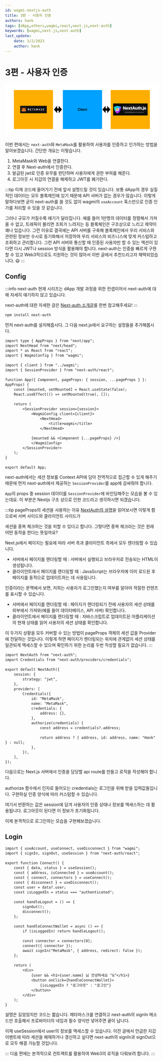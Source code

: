 ```yaml
---
id: wagmi-nextjs-auth
title: 3편 - 사용자 인증
authors: hank
tags: [dApp,ethers,wagmi,react,next.js,next-auth]
keywords: [wagmi,next.js,next-auth]
last_update:
    date: 3/2/2023
    author: hank
---
```


# 3편 - 사용자 인증
![img_2.png](img_2.png)

이번 편에서는 `next-auth`와 `MetaMask`를 활용하여 사용자를 인증하고 인가하는 방법을 알아보겠습니다.
간단한 개요는 이렇습니다.

1. MetaMask와 Web을 연결한다.
2. 연결 후 Next-auth에서 인증한다.
3. 발급된 jwt로 인증 유무를 판단하며 사용자에게 권한 부여를 해준다.
4. 로그아웃 시 지갑의 연결을 해제하고 JWT를 폐기한다.

:::tip
이제 코드에 들어가기 전에 앞서 설명드릴 것이 있습니다. 보통 dApp의 경우 실질적인 데이터는 모두 블록체인에 있기 때문에 API 서버가 없는 경우가 많습니다.
이렇게 말하다보면 굳이 next-auth를 쓸 것도 없이 wagmi의 `useAccount` 훅스만으로 인증 인가를 처리할 수 있을 것 같습니다.

그러나 규모가 커질수록 얘기가 달라집니다. 예를 들어 1만명의 데이터를 정렬해서 가져올 수 없고, 트래픽이 몰리면 조회가 느려지는 등 블록체인은 구조상으로 느리고 제약이 꽤나 있습니다.
그런 이유로 결국에는 API 서버를 구축해 블록체인에서 우리 서비스와 관련된 정보만 수시로 동기화해서 저장하여 우리 서비스의 비즈니스에 맞게 커스텀하고 조회하고 관리합니다.
그런 API 서버와 통신할 때 인증된 사용자만 할 수 있는 액션이 있다면 다시 JWT나 session 방식을 활용해야 합니다. next-auth는 인증을 빠르게 구현할 수 있고 Web3적으로도 지원하는
것이 많아서 이번 글에서 추천드리고자 채택되었습니다. 😃
:::

## Config

:::info next-auth
현재 시리즈는 dApp 개발 과정을 위한 컨셉이어서 next-auth에 대해 자세히 얘기하지 않고 있습니다.

next-auth에 대한 자세한 글은 [Next-auth 소개글](/front/next-js/next-auth-introduction)를 한번 참고해주세요!
:::

```bash
npm install next-auth
```
먼저 next-auth를 설치해줍시다. 그 다음 next.js에서 요구하는 설정들을 추가해봅시다.


```tsx title="_app.tsx"
import type { AppProps } from "next/app";
import NextHead from "next/head";
import * as React from "react";
import { WagmiConfig } from "wagmi";

import { client } from "../wagmi";
import { SessionProvider } from "next-auth/react";

function App({ Component, pageProps: { session, ...pageProps } }: AppProps) {
    const [mounted, setMounted] = React.useState(false);
    React.useEffect(() => setMounted(true), []);

    return (
        <SessionProvider session={session}>
            <WagmiConfig client={client}>
                <NextHead>
                    <title>wagmi</title>
                </NextHead>
    
            {mounted && <Component {...pageProps} />}
            </WagmiConfig>
        </SessionProvider>
    );
}

export default App;
```

next-auth에서는 세션 정보를 Context API에 담아 전역적으로 접근할 수 있게 해주기 때문에 먼저 next-auth에서 제공하는 `SessionProvider`를 app에 감싸줘야 합니다.

`App`의 props 중 session 데이터를 `SessionProvider`에 바인딩해주는 모습을 볼 수 있는데요. 이 부분은 Nextjs 구조 상으로 인한 코드라고 생각하시면 되겠습니다.

:::tip pageProps의 세션을 사용하는 이유
[NextAuth의 설명](https://next-auth.js.org/v3/getting-started/client#provider)을 읽어보시면 이렇게 함으로써 서버 사이드와 클라이언트 사이드가

세션을 중복 체크하는 것을 피할 수 있다고 합니다. 그렇다면 중복 체크라는 것은 원래 어떤 동작을 한다는 뜻일까요?

Next.js에서 페이지는 필요에 따라 서버 측과 클라이언트 측에서 모두 렌더링할 수 있습니다.
- 서버에서 페이지를 렌더링할 때 : 서버에서 실행되고 브라우저로 전송되는 HTML이 생성됩니다.
- 클라이언트에서 페이지를 렌더링할 때 : JavaScript는 브라우저에 이미 로드된 후 페이지를 동적으로 업데이트하는 데 사용됩니다.

인증이라는 문맥에서 보면, 저희는 사용자가 로그인했는지 여부를 알아야 적절한 컨텐츠를 표시할 수 있습니다.
- 서버에서 페이지를 렌더링할 때 : 페이지가 렌더링되기 전에 사용자의 세션 상태를 외부에서 가져와(예를 들어 데이터베이스, API 서버) 확인합니다.   
- 클라이언트에서 페이지를 렌더링할 때 : 자바스크립트로 업데이트된 어플리케이션의 현재 상태를 읽어 사용자의 세션 상태를 확인합니다.

이 두가지 상황을 모두 커버할 수 있는 방법이 pageProps 객체의 세션 값을 Provider에 전달하는 것입니다. 이렇게 하면 페이지가 렌더링되는 위치에 관계없이 세션 상태를 일관되게 액세스할 수 있으며
확인하기 위한 논리를 두번 작성할 필요가 없습니다.
:::

```tsx title="pages/api/auth/[...nextauth].ts"
import NextAuth from "next-auth";
import Credentials from "next-auth/providers/credentials";

export default NextAuth({
    session: {
        strategy: "jwt",
    },
    providers: [
        Credentials({
            id: "MetaMask",
            name: "MetaMask",
            credentials: {
                address: {},
            },
            authorize(credentials) {
                const address = credentials?.address;

                return address ? { address, id: address, name: "Hank" } : null;
            },
        }),
    ],
});
```

다음으로는 Next.js 서버에서 인증을 담당할 api route를 만들고 로직을 작성해야 합니다. 

authorize 함수에서 인자로 들어오는 credentials는 로그인을 위해 받을 입력값들입니다.
구현하실 인증 양식에 따라 커스텀할 수 있습니다.

여기서 반환하는 값은 session에 담겨 사용자의 인증 상태나 정보를 액세스하는 데 활용됩니다. 로그아웃이 된다면 이 정보가 초기화됩니다.

이제 본격적으로 로그인하는 모습을 구현해보겠습니다.

## Login 

```tsx
import { useAccount, useConnect, useDisconnect } from "wagmi";
import { signIn, signOut, useSession } from "next-auth/react";

export function Connect() {
    const { data, status } = useSession();
    const { address, isConnected } = useAccount();
    const { connect, connectors } = useConnect();
    const { disconnect } = useDisconnect();
    const user = data?.user;
    const isLoggedIn = status === "authenticated";

    const handleLogout = () => {
        signOut();
        disconnect();
    };

    const handleConnectWallet = async () => {
        if (isLoggedIn) return handleLogout();

        const connector = connectors[0];
        connect({ connector });
        await signIn("MetaMask", { address, redirect: false });
    };

    return (
        <div>
            {user && <h1>{user.name} 님 안녕하세요 ^&^</h1>}
            <button onClick={handleConnectWallet}>
                {isLoggedIn ? "로그아웃" : "로그인"}
            </button>
        </div>
    );
}
```

설명은 길었었지만 코드는 짧습니다. 메타마스크를 연결하고 next-auth의 signIn 메소드만 호출해서 프로바이더의 네임과 필수 양식만 넣어주면 끝이 납니다.

이제 useSession에서 user의 정보를 액세스할 수 있습니다. 이전 글에서 언급한 지갑 이벤트에 따라 세션을 해제하거나 갱신하고 싶다면 next-auth의 signIn과 signOut으로 모두 해결 가능할 것입니다.


:::
다음 편에는 본격적으로 컨트랙트를 활용하여 Web3의 로직을 다뤄보려 합니다.
:::